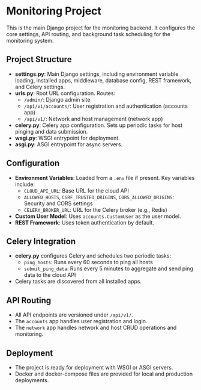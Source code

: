 # Monitoring Project

This is the main Django project for the monitoring backend. It configures the core settings, API routing, and background task scheduling for the monitoring system.

## Project Structure

- **settings.py**: Main Django settings, including environment variable loading, installed apps, middleware, database config, REST framework, and Celery settings.
- **urls.py**: Root URL configuration. Routes:
  - `/admin/`: Django admin site
  - `/api/v1/accounts/`: User registration and authentication (accounts app)
  - `/api/v1/`: Network and host management (network app)
- **celery.py**: Celery app configuration. Sets up periodic tasks for host pinging and data submission.
- **wsgi.py**: WSGI entrypoint for deployment.
- **asgi.py**: ASGI entrypoint for async servers.

## Configuration

- **Environment Variables**: Loaded from a `.env` file if present. Key variables include:
  - `CLOUD_API_URL`: Base URL for the cloud API
  - `ALLOWED_HOSTS`, `CSRF_TRUSTED_ORIGINS`, `CORS_ALLOWED_ORIGINS`: Security and CORS settings
  - `CELERY_BROKER_URL`: URL for the Celery broker (e.g., Redis)
- **Custom User Model**: Uses `accounts.CustomUser` as the user model.
- **REST Framework**: Uses token authentication by default.

## Celery Integration

- **celery.py** configures Celery and schedules two periodic tasks:
  - `ping_hosts`: Runs every 60 seconds to ping all hosts
  - `submit_ping_data`: Runs every 5 minutes to aggregate and send ping data to the cloud API
- Celery tasks are discovered from all installed apps.

## API Routing

- All API endpoints are versioned under `/api/v1/`.
- The `accounts` app handles user registration and login.
- The `network` app handles network and host CRUD operations and monitoring.

## Deployment

- The project is ready for deployment with WSGI or ASGI servers.
- Docker and docker-compose files are provided for local and production deployments.
